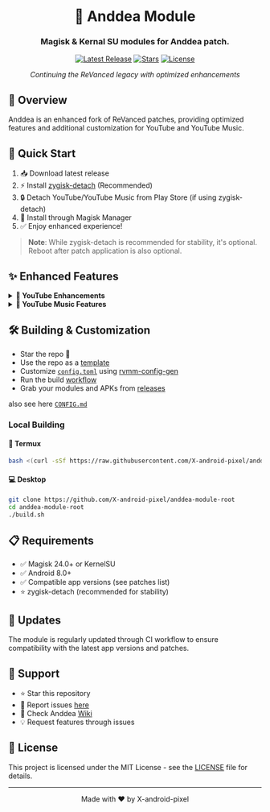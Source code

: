 <div align="center">

# 📱 Anddea Module

### Magisk & Kernal SU modules for Anddea patch.

[![Latest Release](https://img.shields.io/github/v/release/X-android-pixel/anddea-module-root?color=blue&label=Latest%20Release&style=for-the-badge)](https://github.com/X-android-pixel/anddea-module-root/releases)
[![Stars](https://img.shields.io/github/stars/X-android-pixel/anddea-module-root?color=yellow&style=for-the-badge)](https://github.com/X-android-pixel/anddea-module-root/stargazers)
[![License](https://img.shields.io/github/license/X-android-pixel/anddea-module-root?color=green&style=for-the-badge)](LICENSE)

*Continuing the ReVanced legacy with optimized enhancements*

</div>

## 🌟 Overview

Anddea is an enhanced fork of ReVanced patches, providing optimized features and additional customization for YouTube and YouTube Music.

## 🚀 Quick Start

1. 📥 Download latest release
2. ⚡ Install [zygisk-detach](https://github.com/j-hc/zygisk-detach) (Recommended)
3. 🔒 Detach YouTube/YouTube Music from Play Store (if using zygisk-detach)
4. 📲 Install through Magisk Manager
5. ✅ Enjoy enhanced experience!

> **Note**: While zygisk-detach is recommended for stability, it's optional. Reboot after patch application is also optional.

## ✨ Enhanced Features

<details>
<summary><b>🎯 YouTube Enhancements</b></summary>

- 🚫 Advanced ad blocking
- 🎵 Unrestricted background playback
- 🎨 Custom UI modifications
- 🔄 SponsorBlock integration
- 👎 Return YouTube Dislike
- 📱 MaterialYou theme support
- 🎮 Enhanced swipe controls
- ⚡ Performance optimizations

</details>

<details>
<summary><b>🎵 YouTube Music Features</b></summary>

- 🎧 Forced high-quality audio
- 🚫 Advanced ad blocking
- 🌃 Enhanced dark theme
- 🎮 Landscape mode support
- 🎵 Background playback
- 🔊 OPUS codec support
- ⚡ Optimized performance

</details>

## 🛠️ Building & Customization

* Star the repo :eyes:
 * Use the repo as a [template](https://github.com/new?template_name=revanced-magisk-module&template_owner=j-hc)
 * Customize [`config.toml`](./config.toml) using [rvmm-config-gen](https://j-hc.github.io/rvmm-config-gen/)
 * Run the build [workflow](../../actions/workflows/build.yml)
 * Grab your modules and APKs from [releases](../../releases)

also see here [`CONFIG.md`](./CONFIG.md)

### Local Building

#### 📱 Termux
```bash
bash <(curl -sSf https://raw.githubusercontent.com/X-android-pixel/anddea-module-root/main/build-termux.sh)
```

#### 💻 Desktop
```bash
git clone https://github.com/X-android-pixel/anddea-module-root
cd anddea-module-root
./build.sh
```

## 📋 Requirements

- ✅ Magisk 24.0+ or KernelSU
- ✅ Android 8.0+
- ✅ Compatible app versions (see patches list)
- ⭐ zygisk-detach (recommended for stability)

## 🔄 Updates

The module is regularly updated through CI workflow to ensure compatibility with the latest app versions and patches.

## 🤝 Support

- ⭐ Star this repository
- 🐛 Report issues [here](https://github.com/X-android-pixel/anddea-module-root/issues)
- 📖 Check Anddea [Wiki](https://github.com/anddea/revanced-patches/wiki)
- 💡 Request features through issues

## 📜 License

This project is licensed under the MIT License - see the [LICENSE](LICENSE) file for details.

---
<div align="center">
Made with ❤️ by X-android-pixel
</div>
